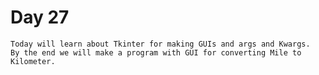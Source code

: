 # Day 27
    Today will learn about Tkinter for making GUIs and args and Kwargs.
    By the end we will make a program with GUI for converting Mile to Kilometer.